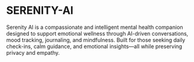 # SERENITY-AI
Serenity AI is a compassionate and intelligent mental health companion designed to support emotional wellness through AI-driven conversations, mood tracking, journaling, and mindfulness. Built for those seeking daily check-ins, calm guidance, and emotional insights—all while preserving privacy and empathy.
